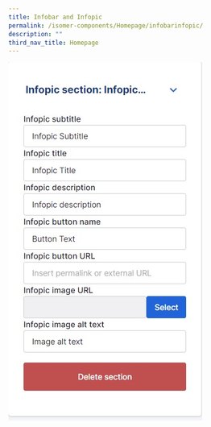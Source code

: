 ```yaml
---
title: Infobar and Infopic
permalink: /isomer-components/Homepage/infobarinfopic/
description: ""
third_nav_title: Homepage
---
```

![](/images/infopic.jpg)

